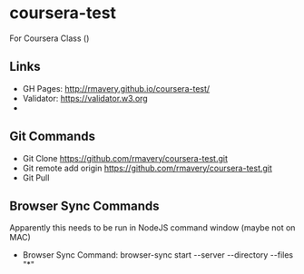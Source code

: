 # coursera-test
For Coursera Class () 

## Links ##
* GH Pages: http://rmavery.github.io/coursera-test/
* Validator: https://validator.w3.org
* 
 
## Git Commands ##
* Git Clone https://github.com/rmavery/coursera-test.git
* Git remote add origin https://github.com/rmavery/coursera-test.git
* Git Pull

## Browser Sync Commands ##
Apparently this needs to be run in NodeJS command window (maybe not on MAC) 
* Browser Sync Command: browser-sync start --server --directory --files "*"
